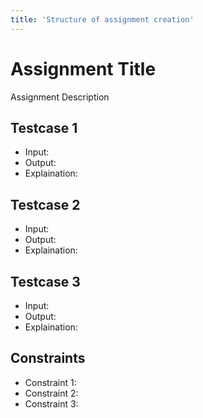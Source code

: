 ```yaml
---
title: 'Structure of assignment creation'
---
```


# Assignment Title

Assignment Description

## Testcase 1
- Input: 
- Output:
- Explaination: 
## Testcase 2
- Input: 
- Output:
- Explaination:
## Testcase 3
- Input: 
- Output:
- Explaination:

## Constraints
- Constraint 1: 
- Constraint 2: 
- Constraint 3: 